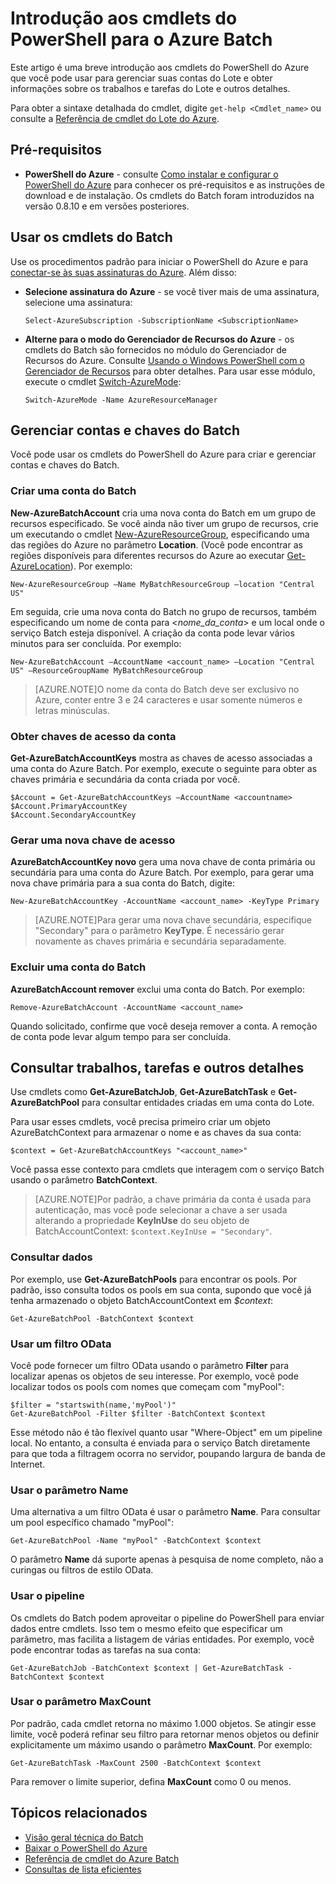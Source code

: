 <properties
   pageTitle="Introdução aos cmdlets do PowerShell para o Azure Batch | Microsoft Azure"
   description="Introduz os cmdlets do PowerShell do Azure usados para gerenciar o serviço Azure Batch"
   services="batch"
   documentationCenter=""
   authors="dlepow"
   manager="timlt"
   editor=""/>

<tags
   ms.service="batch"
   ms.devlang="NA"
   ms.topic="get-started-article"
   ms.tgt_pltfrm="powershell"
   ms.workload="big-compute"
   ms.date="07/08/2015"
   ms.author="danlep"/>

# Introdução aos cmdlets do PowerShell para o Azure Batch
Este artigo é uma breve introdução aos cmdlets do PowerShell do Azure que você pode usar para gerenciar suas contas do Lote e obter informações sobre os trabalhos e tarefas do Lote e outros detalhes.

Para obter a sintaxe detalhada do cmdlet, digite `get-help <Cmdlet_name>` ou consulte a [Referência de cmdlet do Lote do Azure](https://msdn.microsoft.com/library/azure/mt125957.aspx).

## Pré-requisitos

* **PowerShell do Azure** - consulte [Como instalar e configurar o PowerShell do Azure](../powershell-install-configure.md) para conhecer os pré-requisitos e as instruções de download e de instalação. Os cmdlets do Batch foram introduzidos na versão 0.8.10 e em versões posteriores.

## Usar os cmdlets do Batch

Use os procedimentos padrão para iniciar o PowerShell do Azure e para [conectar-se às suas assinaturas do Azure](../powershell-install-configure.md#Connect). Além disso:

* **Selecione assinatura do Azure** - se você tiver mais de uma assinatura, selecione uma assinatura:

    ```
    Select-AzureSubscription -SubscriptionName <SubscriptionName>
    ```

* **Alterne para o modo do Gerenciador de Recursos do Azure** - os cmdlets do Batch são fornecidos no módulo do Gerenciador de Recursos do Azure. Consulte [Usando o Windows PowerShell com o Gerenciador de Recursos](../powershell-azure-resource-manager.md) para obter detalhes. Para usar esse módulo, execute o cmdlet [Switch-AzureMode](https://msdn.microsoft.com/library/dn722470.aspx):

    ```
    Switch-AzureMode -Name AzureResourceManager
    ```

## Gerenciar contas e chaves do Batch

Você pode usar os cmdlets do PowerShell do Azure para criar e gerenciar contas e chaves do Batch.

### Criar uma conta do Batch

**New-AzureBatchAccount** cria uma nova conta do Batch em um grupo de recursos especificado. Se você ainda não tiver um grupo de recursos, crie um executando o cmdlet [New-AzureResourceGroup](https://msdn.microsoft.com/library/dn654594.aspx), especificando uma das regiões do Azure no parâmetro **Location**. (Você pode encontrar as regiões disponíveis para diferentes recursos do Azure ao executar [Get-AzureLocation](https://msdn.microsoft.com/library/dn654582.aspx)). Por exemplo:

```
New-AzureResourceGroup –Name MyBatchResourceGroup –location "Central US"
```

Em seguida, crie uma nova conta do Batch no grupo de recursos, também especificando um nome de conta para <*nome_da_conta*> e um local onde o serviço Batch esteja disponível. A criação da conta pode levar vários minutos para ser concluída. Por exemplo:

```
New-AzureBatchAccount –AccountName <account_name> –Location "Central US" –ResourceGroupName MyBatchResourceGroup
```

> [AZURE.NOTE]O nome da conta do Batch deve ser exclusivo no Azure, conter entre 3 e 24 caracteres e usar somente números e letras minúsculas.

### Obter chaves de acesso da conta
**Get-AzureBatchAccountKeys** mostra as chaves de acesso associadas a uma conta do Azure Batch. Por exemplo, execute o seguinte para obter as chaves primária e secundária da conta criada por você.

```
$Account = Get-AzureBatchAccountKeys –AccountName <accountname>
$Account.PrimaryAccountKey
$Account.SecondaryAccountKey
```

### Gerar uma nova chave de acesso
**AzureBatchAccountKey novo** gera uma nova chave de conta primária ou secundária para uma conta do Azure Batch. Por exemplo, para gerar uma nova chave primária para a sua conta do Batch, digite:

```
New-AzureBatchAccountKey -AccountName <account_name> -KeyType Primary
```

> [AZURE.NOTE]Para gerar uma nova chave secundária, especifique "Secondary" para o parâmetro **KeyType**. É necessário gerar novamente as chaves primária e secundária separadamente.

### Excluir uma conta do Batch
**AzureBatchAccount remover** exclui uma conta do Batch. Por exemplo:

```
Remove-AzureBatchAccount -AccountName <account_name>
```

Quando solicitado, confirme que você deseja remover a conta. A remoção de conta pode levar algum tempo para ser concluída.

## Consultar trabalhos, tarefas e outros detalhes

Use cmdlets como **Get-AzureBatchJob**, **Get-AzureBatchTask** e **Get-AzureBatchPool** para consultar entidades criadas em uma conta do Lote.

Para usar esses cmdlets, você precisa primeiro criar um objeto AzureBatchContext para armazenar o nome e as chaves da sua conta:

```
$context = Get-AzureBatchAccountKeys "<account_name>"
```

Você passa esse contexto para cmdlets que interagem com o serviço Batch usando o parâmetro **BatchContext**.

> [AZURE.NOTE]Por padrão, a chave primária da conta é usada para autenticação, mas você pode selecionar a chave a ser usada alterando a propriedade **KeyInUse** do seu objeto de BatchAccountContext: `$context.KeyInUse = "Secondary"`.


### Consultar dados

Por exemplo, use **Get-AzureBatchPools** para encontrar os pools. Por padrão, isso consulta todos os pools em sua conta, supondo que você já tenha armazenado o objeto BatchAccountContext em *$context*:

```
Get-AzureBatchPool -BatchContext $context
```
### Usar um filtro OData

Você pode fornecer um filtro OData usando o parâmetro **Filter** para localizar apenas os objetos de seu interesse. Por exemplo, você pode localizar todos os pools com nomes que começam com "myPool":

```
$filter = "startswith(name,'myPool')"
Get-AzureBatchPool -Filter $filter -BatchContext $context
```

Esse método não é tão flexível quanto usar "Where-Object" em um pipeline local. No entanto, a consulta é enviada para o serviço Batch diretamente para que toda a filtragem ocorra no servidor, poupando largura de banda de Internet.

### Usar o parâmetro Name

Uma alternativa a um filtro OData é usar o parâmetro **Name**. Para consultar um pool específico chamado "myPool":

```
Get-AzureBatchPool -Name "myPool" -BatchContext $context

```
O parâmetro **Name** dá suporte apenas à pesquisa de nome completo, não a curingas ou filtros de estilo OData.

### Usar o pipeline

Os cmdlets do Batch podem aproveitar o pipeline do PowerShell para enviar dados entre cmdlets. Isso tem o mesmo efeito que especificar um parâmetro, mas facilita a listagem de várias entidades. Por exemplo, você pode encontrar todas as tarefas na sua conta:

```
Get-AzureBatchJob -BatchContext $context | Get-AzureBatchTask -BatchContext $context
```

### Usar o parâmetro MaxCount

Por padrão, cada cmdlet retorna no máximo 1.000 objetos. Se atingir esse limite, você poderá refinar seu filtro para retornar menos objetos ou definir explicitamente um máximo usando o parâmetro **MaxCount**. Por exemplo:

```
Get-AzureBatchTask -MaxCount 2500 -BatchContext $context

```

Para remover o limite superior, defina **MaxCount** como 0 ou menos.

## Tópicos relacionados
* [Visão geral técnica do Batch](batch-technical-overview.md)
* [Baixar o PowerShell do Azure](http://go.microsoft.com/p/?linkid=9811175)
* [Referência de cmdlet do Azure Batch](https://msdn.microsoft.com/library/azure/mt125957.aspx)
* [Consultas de lista eficientes](batch-efficient-list-queries.md)

<!---HONumber=July15_HO4-->
